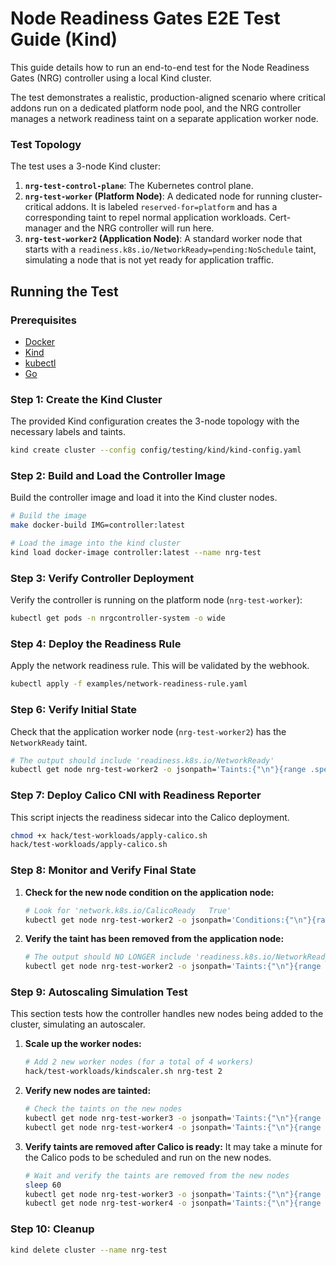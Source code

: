 # Node Readiness Gates E2E Test Guide (Kind)

This guide details how to run an end-to-end test for the Node Readiness Gates (NRG) controller using a local Kind cluster.

The test demonstrates a realistic, production-aligned scenario where critical addons run on a dedicated platform node pool, and the NRG controller manages a network readiness taint on a separate application worker node.

### Test Topology

The test uses a 3-node Kind cluster:
1.  **`nrg-test-control-plane`**: The Kubernetes control plane.
2.  **`nrg-test-worker` (Platform Node)**: A dedicated node for running cluster-critical addons. It is labeled `reserved-for=platform` and has a corresponding taint to repel normal application workloads. Cert-manager and the NRG controller will run here.
3.  **`nrg-test-worker2` (Application Node)**: A standard worker node that starts with a `readiness.k8s.io/NetworkReady=pending:NoSchedule` taint, simulating a node that is not yet ready for application traffic.

## Running the Test

### Prerequisites

-   [Docker](https://docs.docker.com/get-docker/)
-   [Kind](https://kind.sigs.k8s.io/docs/user/quick-start/#installation)
-   [kubectl](https://kubernetes.io/docs/tasks/tools/install-kubectl/)
-   [Go](https://golang.org/doc/install)

### Step 1: Create the Kind Cluster

The provided Kind configuration creates the 3-node topology with the necessary labels and taints.

```bash
kind create cluster --config config/testing/kind/kind-config.yaml
```

### Step 2: Build and Load the Controller Image

Build the controller image and load it into the Kind cluster nodes.

```bash
# Build the image
make docker-build IMG=controller:latest

# Load the image into the kind cluster
kind load docker-image controller:latest --name nrg-test
```

### Step 3: Verify Controller Deployment

Verify the controller is running on the platform node (`nrg-test-worker`):
```bash
kubectl get pods -n nrgcontroller-system -o wide
```

### Step 4: Deploy the Readiness Rule

Apply the network readiness rule. This will be validated by the webhook.

```bash
kubectl apply -f examples/network-readiness-rule.yaml
```

### Step 6: Verify Initial State

Check that the application worker node (`nrg-test-worker2`) has the `NetworkReady` taint.

```bash
# The output should include 'readiness.k8s.io/NetworkReady'
kubectl get node nrg-test-worker2 -o jsonpath='Taints:{"\n"}{range .spec.taints[*]}{.key}{"\n"}{end}'
```

### Step 7: Deploy Calico CNI with Readiness Reporter

This script injects the readiness sidecar into the Calico deployment.

```bash
chmod +x hack/test-workloads/apply-calico.sh
hack/test-workloads/apply-calico.sh
```

### Step 8: Monitor and Verify Final State

1.  **Check for the new node condition on the application node:**
    ```bash
    # Look for 'network.k8s.io/CalicoReady   True'
    kubectl get node nrg-test-worker2 -o jsonpath='Conditions:{"\n"}{range .status.conditions[*]}{.type}{"\t"}{.status}{"\n"}{end}'
    ```

2.  **Verify the taint has been removed from the application node:**
    ```bash
    # The output should NO LONGER include 'readiness.k8s.io/NetworkReady'
    kubectl get node nrg-test-worker2 -o jsonpath='Taints:{"\n"}{range .spec.taints[*]}{.key}{"\n"}{end}'
    ```

### Step 9: Autoscaling Simulation Test

This section tests how the controller handles new nodes being added to the cluster, simulating an autoscaler.

1.  **Scale up the worker nodes:**
    ```bash
    # Add 2 new worker nodes (for a total of 4 workers)
    hack/test-workloads/kindscaler.sh nrg-test 2
    ```

2.  **Verify new nodes are tainted:**
    ```bash
    # Check the taints on the new nodes
    kubectl get node nrg-test-worker3 -o jsonpath='Taints:{"\n"}{range .spec.taints[*]}{.key}{"\n"}{end}'
    kubectl get node nrg-test-worker4 -o jsonpath='Taints:{"\n"}{range .spec.taints[*]}{.key}{"\n"}{end}'
    ```

3.  **Verify taints are removed after Calico is ready:**
    It may take a minute for the Calico pods to be scheduled and run on the new nodes.
    ```bash
    # Wait and verify the taints are removed from the new nodes
    sleep 60
    kubectl get node nrg-test-worker3 -o jsonpath='Taints:{"\n"}{range .spec.taints[*]}{.key}{"\n"}{end}'
    kubectl get node nrg-test-worker4 -o jsonpath='Taints:{"\n"}{range .spec.taints[*]}{.key}{"\n"}{end}'
    ```

### Step 10: Cleanup

```bash
kind delete cluster --name nrg-test
```